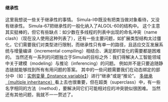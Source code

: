 #### 继承性

这里我想说一些关于继承性的事情。
Simula-I中既没有把类当做对象看待，又没有继承性。
Simula-67把继承性的一般化纳入了ALGOL-60的结构中。
这个主意其实挺棒的，但它有些缺点：如少数在多线程的列表中出现的命名冲突（name clash）（现在没人使用这种列表了），还有一些主要问题，如扩展类型结构太过僵化，它们需要我们对类型进行限制，而继承性只有单一的路径，且适应交互发展系统与增量编译（incremental compiling）相结合、满足即时变化的需要都是困难的。
当然还有一系列的问题独立于Simula的目标之外：我们得解决人工智能领域中关于建模（modeling）与推论（inferencing）的问题。
例如并不是只要追随静态链就能够找到所有有用问题的答案。
其中的一些问题需要我们在动态绑定的部分中（如：[实例变量【instance variable】](http://baike.baidu.com/item/%E5%AE%9E%E4%BE%8B%E5%8F%98%E9%87%8F)）进行“继承”或是“推论”。
[多继承（multiple inheritance）](http://baike.baidu.com/item/%E5%A4%9A%E7%BB%A7%E6%89%BF)看上去也很重要，但在超类（superclass）中，有一些名字相同的方法（method），要解决同它们可能相对应的冲突貌似很困难。
当然还有其他问题，我就不一一赘述了。
